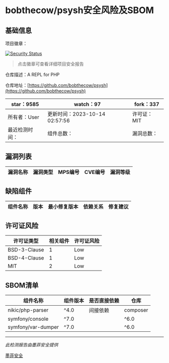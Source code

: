 # bobthecow/psysh安全风险及SBOM

## 基础信息

项目徽章：

[![Security Status](https://www.murphysec.com/platform3/v31/badge/1713267883203231744.svg)](https://www.murphysec.com/console/report/1696591025266319360/1713267883203231744)

> 点击徽章可查看详细项目安全报告

仓库描述：A REPL for PHP

仓库地址：[https://github.com/bobthecow/psysh](https://github.com/bobthecow/psysh)

| star：9585 | watch：97 | fork：337 |
| ----------- | -------------- | ------------ |
| 所有者：User | 更新时间：2023-10-14 02:57:56 | 许可证：MIT |
| 最近检测时间： | 组件总数： | 漏洞总数： |




## 漏洞列表

| 漏洞名称 | 漏洞类型 | MPS编号 | CVE编号 | 漏洞等级 |
| ------- | ------ | ------- | ------ | ----- |





## 缺陷组件

| 组件名称 | 版本 | 最小修复版本 | 依赖关系 | 修复建议 |
| -------- | ---- | ------------ | -------- | -------- |





## 许可证风险

| 许可证类型 | 相关组件 | 许可证风险 |
| ---------- | -------- | ---------- |
|BSD-3-Clause|1|Low|
|BSD-4-Clause|1|Low|
|MIT|2|Low|




## SBOM清单

| 组件名称 | 组件版本 | 是否直接依赖 | 仓库 |
| -------- | -------- | ------------ | ---- |
|nikic/php-parser|^4.0|间接依赖|composer|
|symfony/console|^7.0 || ^6.0 || ^5.0 || ^4.0 || ^3.4|间接依赖|composer|
|symfony/var-dumper|^7.0 || ^6.0 || ^5.0 || ^4.0 || ^3.4|间接依赖|composer|


------

*此检测报告由墨菲安全提供*

[墨菲安全](www.murphysec.com)